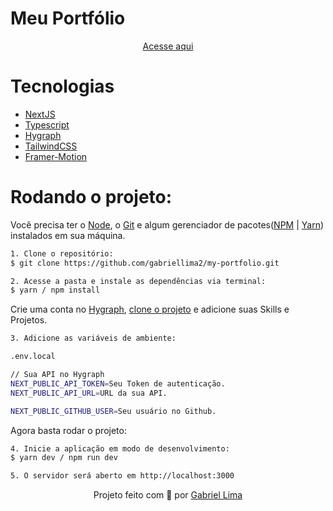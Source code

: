 # Meu Portfólio

<p align="center"><a href="https://gabriellima-frontend.vercel.app">Acesse aqui</a></p>

# Tecnologias

- [NextJS](https://nextjs.org/)
- [Typescript](https://www.typescriptlang.org/)
- [Hygraph](https://hygraph.com/)
- [TailwindCSS](https://tailwindcss.com/)
- [Framer-Motion](https://www.framer.com/motion/)

# Rodando o projeto:

Você precisa ter o [Node](https://nodejs.org/en/), o [Git](https://git-scm.com/) e algum gerenciador de pacotes([NPM](https://docs.npmjs.com/downloading-and-installing-node-js-and-npm/) | [Yarn](https://classic.yarnpkg.com/lang/en/docs/install)) instalados em sua máquina.

```bash
1. Clone o repositório:
$ git clone https://github.com/gabriellima2/my-portfolio.git

2. Acesse a pasta e instale as dependências via terminal:
$ yarn / npm install
```

Crie uma conta no [Hygraph](https://hygraph.com/), [clone o projeto](https://app.hygraph.com/clone/c4b4fea0e20d426b926807a97621ea09?name=my-portfolio) e adicione suas Skills e Projetos.

```bash
3. Adicione as variáveis de ambiente:

.env.local

// Sua API no Hygraph
NEXT_PUBLIC_API_TOKEN=Seu Token de autenticação.
NEXT_PUBLIC_API_URL=URL da sua API.

NEXT_PUBLIC_GITHUB_USER=Seu usuário no Github.
```

Agora basta rodar o projeto:

```bash
4. Inicie a aplicação em modo de desenvolvimento:
$ yarn dev / npm run dev

5. O servidor será aberto em http://localhost:3000
```

<p align="center">Projeto feito com 💙 por <a href="https://www.linkedin.com/in/gabriel-lima-860612236">Gabriel Lima</a></p>
